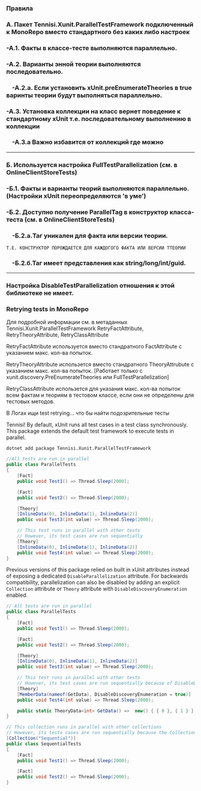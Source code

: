 ### Правила

### А. Пакет Tennisi.Xunit.ParallelTestFramework подключенный к MonoRepo вместо стандартного без каких либо настроек

### -A.1. Факты в классе-тесте выполняются параллельно.
### -A.2. Варианты энной теории выполняются последовательно.
### &nbsp;&nbsp;&nbsp; -A.2.a. Если установить xUnit.preEnumerateTheories в true варинты теории будут выполняться параллельно.
### -A.3. Установка коллекции на класс вернет поведение к стандартному xUnit т.е. последовательному выполнению в коллекции
### &nbsp;&nbsp;&nbsp; -A.3.a Важно избавится от коллекций где можно 

___

### Б. Используется настройка FullTestParallelization (cм. в OnlineClientStoreTests)

### -Б.1. Факты и варианты теорий выполняются параллельно. (Настройки xUnit переопределяются 'в уме')

### -Б.2. Доступно получение ParallelTag в конструктор класса-теста (cм. в OnlineClientStoreTests)

### &nbsp;&nbsp;&nbsp; -Б.2.a.Таг уникален для факта или версии теории.
  ```` Т.Е. КОНСТРУКТОР ПОРОЖДАЕТСЯ ДЛЯ КАЖДОГОГО ФАКТА ИЛИ ВЕРСИИ ТТЕОРИИ ````
### &nbsp;&nbsp;&nbsp; -Б.2.б.Таг имеет представления как string/long/int/guid. 

___

### Настройка DisableTestParallelization отношения к этой библиотеке не имеет.

### Retrying tests in MonoRepo

Для подробной информации см. в метаданных Tennisi.Xunit.ParallelTestFramework
RetryFactAttribute, RetryTheoryAttribute, RetryClassAttribute

RetryFactAttribute используется вместо стандратного FactAttribute с указанием макс. кол-ва попыток.

RetryTheoryAttribute использется вместо стандратного TheoryAttrubute с указанием макс. кол-ва попыток. [Работает только с xunit.discovery.PreEnumerateTheories или FullTestParallelization]

RetryClassAttribute использется для указания макс. кол-ва попыток всем фактам и теориям в тестовом классе, если они не определены для тестовых методов.

В Логах ищи test retrying... что бы найти подозрительные тесты



Tennisi! By default, xUnit runs all test cases in a test class synchronously.
This package extends the default test framework to execute tests in parallel.

```shell
dotnet add package Tennisi.Xunit.ParallelTestFramework
```

````c#
//All tests are run in parallel
public class ParallelTests
{
    [Fact]
    public void Test1() => Thread.Sleep(2000);

    [Fact]
    public void Test2() => Thread.Sleep(2000);

    [Theory]
    [InlineData(0), InlineData(1), InlineData(2)]
    public void Test3(int value) => Thread.Sleep(2000);

    // This test runs in parallel with other tests
    // However, its test cases are run sequentially
    [Theory]
    [InlineData(0), InlineData(1), InlineData(2)]
    public void Test4(int value) => Thread.Sleep(2000);
}
````
Previous versions of this package relied on built in xUnit attributes instead of exposing a dedicated `DisableParallelization` attribute.
For backwards compatibility, parallelization can also be disabled by adding an explicit `Collection` attribute or `Theory` attribute with `DisableDiscoveryEnumeration` enabled.

````c#
// All tests are run in parallel
public class ParallelTests
{
    [Fact]
    public void Test1() => Thread.Sleep(2000);

    [Fact]
    public void Test2() => Thread.Sleep(2000);

    [Theory]
    [InlineData(0), InlineData(1), InlineData(2)]
    public void Test3(int value) => Thread.Sleep(2000);

    // This test runs in parallel with other tests
    // However, its test cases are run sequentially because of DisableDiscoveryEnumeration
    [Theory]
    [MemberData(nameof(GetData), DisableDiscoveryEnumeration = true)]
    public void Test4(int value) => Thread.Sleep(2000);

    public static TheoryData<int> GetData() =>  new() { { 0 }, { 1 } };
}

// This collection runs in parallel with other collections
// However, its tests cases are run sequentially because the Collection is explicit
[Collection("Sequential")]
public class SequentialTests
{
    [Fact]
    public void Test1() => Thread.Sleep(2000);

    [Fact]
    public void Test2() => Thread.Sleep(2000);
}
````
